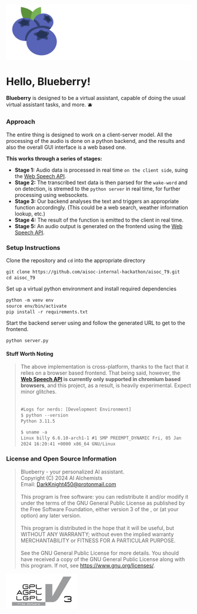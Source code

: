 ![blueberry.svg](static/assets/blueberry.svg)

# Hello, Blueberry!

**Blueberry** is designed to be a virtual assistant, capable of doing the usual virtual assistant tasks, and more. 🫐

### Approach
The entire thing is designed to work on a client-server model. All the processing of the audio is done on a python backend, and the results and also the overall GUI interface is a web based one.


**This works through a series of stages:**
- **Stage 1:** Audio data is processed in real time `on the client side`, suing the [Web Speech API](https://developer.mozilla.org/en-US/docs/Web/API/Web_Speech_API).
- **Stage 2:** The transcribed text data is then parsed for the `wake-word` and on detection, is stremed to the `python server` in real time, for further processing using websockets.
- **Stage 3:** Our backend analyses the text and triggers an appropriate function accordingly. (This could be a web search, weather information lookup, etc.)
- **Stage 4:** The result of the function is emitted to the client in real time.
- **Stage 5:** An audio output is generated on the frontend using the [Web Speech API](https://developer.mozilla.org/en-US/docs/Web/API/Web_Speech_API).


### Setup Instructions


Clone the repository and `cd` into the appropriate directory
```shell
git clone https://github.com/aisoc-internal-hackathon/aisoc_T9.git
cd aisoc_T9
```

Set up a virtual python environment and install required dependencies
```shell
python -m venv env
source env/bin/activate
pip install -r requirements.txt
```

Start the backend server using and follow the generated URL to get to the frontend.

```shell
python server.py
```

#### Stuff Worth Noting
> The above implementation is cross-platform, thanks to the fact that it relies on a browser based frontend. That being said, however, the **[Web Speech API](https://developer.mozilla.org/en-US/docs/Web/API/Web_Speech_API) is currently only supported in chromium based browsers**, and this project, as a result, is heavily experimental. Expect minor glitches.</br></br>
>```shell
>#Logs for nerds: [Development Environment]
>$ python --version
>Python 3.11.5
>```
>```shell
>$ uname -a    
>Linux billy 6.6.10-arch1-1 #1 SMP PREEMPT_DYNAMIC Fri, 05 Jan 2024 16:20:41 +0000 x86_64 GNU/Linux
>```


### License and Open Source Information

>Blueberry - your personalized AI assistant.</br>
Copyright (C) 2024  AI Alchemists</br>
Email: DarkKnight450@protonmail.com</br></br>
This program is free software: you can redistribute it and/or modify it under the terms of the GNU General Public License as published by the Free Software Foundation, either version 3 of the , or (at your option) any later version.</br></br>
This program is distributed in the hope that it will be useful, but WITHOUT ANY WARRANTY; without even the implied warranty MERCHANTABILITY or FITNESS FOR A PARTICULAR PURPOSE.</br></br>
See the GNU General Public License for more details.
You should have received a copy of the GNU General Public License along with this program.  If not, see <https://www.gnu.org/licenses/>.

[![blueberry.svg](static/assets/gpl-logo.svg)](https://www.gnu.org/licenses/gpl-3.0.en.html#license-text)